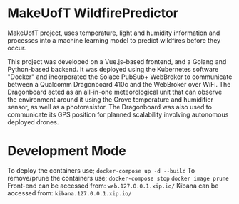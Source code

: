 # MakeUofT WildfirePredictor
MakeUofT project, uses temperature, light and humidity information and processes into a machine learning model to predict wildfires before they occur.

This project was developed on a Vue.js-based frontend, and a Golang and Python-based backend. It was deployed using the Kubernetes software "Docker" and incorporated the Solace PubSub+ WebBroker to communicate between a Qualcomm Dragonboard 410c and the WebBroker over WiFi. The Dragonboard acted as an all-in-one meteorological unit that can observe the environment around it using the Grove temperature and humidifier sensor, as well as a photoresistor. The Dragonboard was also used to communicate its GPS position for planned scalability involving autonomous deployed drones. 

# Development Mode
To deploy the containers use; `docker-compose up -d --build`
To remove/prune the containers use; 
`docker-compose stop`
`docker image prune`
Front-end can be accessed from: `web.127.0.0.1.xip.io/`
Kibana can be accessed from: `kibana.127.0.0.1.xip.io/`
